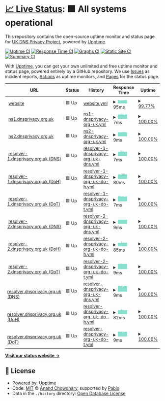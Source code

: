 # [📈 Live Status](https://UK-DNS-Privacy-Project.github.io/status): <!--live status--> **🟩 All systems operational**

This repository contains the open-source uptime monitor and status page for [UK DNS Privacy Project](https://UK-DNS-Privacy-Project.github.io/status), powered by [Upptime](https://github.com/upptime/upptime).

[![Uptime CI](https://github.com/UK-DNS-Privacy-Project/status/workflows/Uptime%20CI/badge.svg)](https://github.com/UK-DNS-Privacy-Project/status/actions?query=workflow%3A%22Uptime+CI%22)
[![Response Time CI](https://github.com/UK-DNS-Privacy-Project/status/workflows/Response%20Time%20CI/badge.svg)](https://github.com/UK-DNS-Privacy-Project/status/actions?query=workflow%3A%22Response+Time+CI%22)
[![Graphs CI](https://github.com/UK-DNS-Privacy-Project/status/workflows/Graphs%20CI/badge.svg)](https://github.com/UK-DNS-Privacy-Project/status/actions?query=workflow%3A%22Graphs+CI%22)
[![Static Site CI](https://github.com/UK-DNS-Privacy-Project/status/workflows/Static%20Site%20CI/badge.svg)](https://github.com/UK-DNS-Privacy-Project/status/actions?query=workflow%3A%22Static+Site+CI%22)
[![Summary CI](https://github.com/UK-DNS-Privacy-Project/status/workflows/Summary%20CI/badge.svg)](https://github.com/UK-DNS-Privacy-Project/status/actions?query=workflow%3A%22Summary+CI%22)

With [Upptime](https://upptime.js.org), you can get your own unlimited and free uptime monitor and status page, powered entirely by a GitHub repository. We use [Issues](https://github.com/UK-DNS-Privacy-Project/status/issues) as incident reports, [Actions](https://github.com/UK-DNS-Privacy-Project/status/actions) as uptime monitors, and [Pages](https://UK-DNS-Privacy-Project.github.io/status) for the status page.

<!--start: status pages-->
<!-- This summary is generated by Upptime (https://github.com/upptime/upptime) -->
<!-- Do not edit this manually, your changes will be overwritten -->
<!-- prettier-ignore -->
| URL | Status | History | Response Time | Uptime |
| --- | ------ | ------- | ------------- | ------ |
| <img alt="" src="https://icons.duckduckgo.com/ip3/dnsprivacy.org.uk.ico" height="13"> [website](https://dnsprivacy.org.uk/) | 🟩 Up | [website.yml](https://github.com/UK-DNS-Privacy-Project/status/commits/HEAD/history/website.yml) | <details><summary><img alt="Response time graph" src="./graphs/website/response-time-week.png" height="20"> 95ms</summary><br><a href="https://UK-DNS-Privacy-Project.github.io/status/history/website"><img alt="Response time 95" src="https://img.shields.io/endpoint?url=https%3A%2F%2Fraw.githubusercontent.com%2FUK-DNS-Privacy-Project%2Fstatus%2FHEAD%2Fapi%2Fwebsite%2Fresponse-time.json"></a><br><a href="https://UK-DNS-Privacy-Project.github.io/status/history/website"><img alt="24-hour response time 97" src="https://img.shields.io/endpoint?url=https%3A%2F%2Fraw.githubusercontent.com%2FUK-DNS-Privacy-Project%2Fstatus%2FHEAD%2Fapi%2Fwebsite%2Fresponse-time-day.json"></a><br><a href="https://UK-DNS-Privacy-Project.github.io/status/history/website"><img alt="7-day response time 95" src="https://img.shields.io/endpoint?url=https%3A%2F%2Fraw.githubusercontent.com%2FUK-DNS-Privacy-Project%2Fstatus%2FHEAD%2Fapi%2Fwebsite%2Fresponse-time-week.json"></a><br><a href="https://UK-DNS-Privacy-Project.github.io/status/history/website"><img alt="30-day response time 95" src="https://img.shields.io/endpoint?url=https%3A%2F%2Fraw.githubusercontent.com%2FUK-DNS-Privacy-Project%2Fstatus%2FHEAD%2Fapi%2Fwebsite%2Fresponse-time-month.json"></a><br><a href="https://UK-DNS-Privacy-Project.github.io/status/history/website"><img alt="1-year response time 95" src="https://img.shields.io/endpoint?url=https%3A%2F%2Fraw.githubusercontent.com%2FUK-DNS-Privacy-Project%2Fstatus%2FHEAD%2Fapi%2Fwebsite%2Fresponse-time-year.json"></a></details> | <details><summary><a href="https://UK-DNS-Privacy-Project.github.io/status/history/website">99.77%</a></summary><a href="https://UK-DNS-Privacy-Project.github.io/status/history/website"><img alt="All-time uptime 99.77%" src="https://img.shields.io/endpoint?url=https%3A%2F%2Fraw.githubusercontent.com%2FUK-DNS-Privacy-Project%2Fstatus%2FHEAD%2Fapi%2Fwebsite%2Fuptime.json"></a><br><a href="https://UK-DNS-Privacy-Project.github.io/status/history/website"><img alt="24-hour uptime 99.30%" src="https://img.shields.io/endpoint?url=https%3A%2F%2Fraw.githubusercontent.com%2FUK-DNS-Privacy-Project%2Fstatus%2FHEAD%2Fapi%2Fwebsite%2Fuptime-day.json"></a><br><a href="https://UK-DNS-Privacy-Project.github.io/status/history/website"><img alt="7-day uptime 99.77%" src="https://img.shields.io/endpoint?url=https%3A%2F%2Fraw.githubusercontent.com%2FUK-DNS-Privacy-Project%2Fstatus%2FHEAD%2Fapi%2Fwebsite%2Fuptime-week.json"></a><br><a href="https://UK-DNS-Privacy-Project.github.io/status/history/website"><img alt="30-day uptime 99.77%" src="https://img.shields.io/endpoint?url=https%3A%2F%2Fraw.githubusercontent.com%2FUK-DNS-Privacy-Project%2Fstatus%2FHEAD%2Fapi%2Fwebsite%2Fuptime-month.json"></a><br><a href="https://UK-DNS-Privacy-Project.github.io/status/history/website"><img alt="1-year uptime 99.77%" src="https://img.shields.io/endpoint?url=https%3A%2F%2Fraw.githubusercontent.com%2FUK-DNS-Privacy-Project%2Fstatus%2FHEAD%2Fapi%2Fwebsite%2Fuptime-year.json"></a></details>
| <img alt="" src="https://icons.duckduckgo.com/ip3/null.ico" height="13"> [ns1.dnsprivacy.org.uk](ns1.dnsprivacy.org.uk) | 🟩 Up | [ns1-dnsprivacy-org-uk.yml](https://github.com/UK-DNS-Privacy-Project/status/commits/HEAD/history/ns1-dnsprivacy-org-uk.yml) | <details><summary><img alt="Response time graph" src="./graphs/ns1-dnsprivacy-org-uk/response-time-week.png" height="20"> 7ms</summary><br><a href="https://UK-DNS-Privacy-Project.github.io/status/history/ns1-dnsprivacy-org-uk"><img alt="Response time 7" src="https://img.shields.io/endpoint?url=https%3A%2F%2Fraw.githubusercontent.com%2FUK-DNS-Privacy-Project%2Fstatus%2FHEAD%2Fapi%2Fns1-dnsprivacy-org-uk%2Fresponse-time.json"></a><br><a href="https://UK-DNS-Privacy-Project.github.io/status/history/ns1-dnsprivacy-org-uk"><img alt="24-hour response time 7" src="https://img.shields.io/endpoint?url=https%3A%2F%2Fraw.githubusercontent.com%2FUK-DNS-Privacy-Project%2Fstatus%2FHEAD%2Fapi%2Fns1-dnsprivacy-org-uk%2Fresponse-time-day.json"></a><br><a href="https://UK-DNS-Privacy-Project.github.io/status/history/ns1-dnsprivacy-org-uk"><img alt="7-day response time 7" src="https://img.shields.io/endpoint?url=https%3A%2F%2Fraw.githubusercontent.com%2FUK-DNS-Privacy-Project%2Fstatus%2FHEAD%2Fapi%2Fns1-dnsprivacy-org-uk%2Fresponse-time-week.json"></a><br><a href="https://UK-DNS-Privacy-Project.github.io/status/history/ns1-dnsprivacy-org-uk"><img alt="30-day response time 7" src="https://img.shields.io/endpoint?url=https%3A%2F%2Fraw.githubusercontent.com%2FUK-DNS-Privacy-Project%2Fstatus%2FHEAD%2Fapi%2Fns1-dnsprivacy-org-uk%2Fresponse-time-month.json"></a><br><a href="https://UK-DNS-Privacy-Project.github.io/status/history/ns1-dnsprivacy-org-uk"><img alt="1-year response time 7" src="https://img.shields.io/endpoint?url=https%3A%2F%2Fraw.githubusercontent.com%2FUK-DNS-Privacy-Project%2Fstatus%2FHEAD%2Fapi%2Fns1-dnsprivacy-org-uk%2Fresponse-time-year.json"></a></details> | <details><summary><a href="https://UK-DNS-Privacy-Project.github.io/status/history/ns1-dnsprivacy-org-uk">100.00%</a></summary><a href="https://UK-DNS-Privacy-Project.github.io/status/history/ns1-dnsprivacy-org-uk"><img alt="All-time uptime 100.00%" src="https://img.shields.io/endpoint?url=https%3A%2F%2Fraw.githubusercontent.com%2FUK-DNS-Privacy-Project%2Fstatus%2FHEAD%2Fapi%2Fns1-dnsprivacy-org-uk%2Fuptime.json"></a><br><a href="https://UK-DNS-Privacy-Project.github.io/status/history/ns1-dnsprivacy-org-uk"><img alt="24-hour uptime 100.00%" src="https://img.shields.io/endpoint?url=https%3A%2F%2Fraw.githubusercontent.com%2FUK-DNS-Privacy-Project%2Fstatus%2FHEAD%2Fapi%2Fns1-dnsprivacy-org-uk%2Fuptime-day.json"></a><br><a href="https://UK-DNS-Privacy-Project.github.io/status/history/ns1-dnsprivacy-org-uk"><img alt="7-day uptime 100.00%" src="https://img.shields.io/endpoint?url=https%3A%2F%2Fraw.githubusercontent.com%2FUK-DNS-Privacy-Project%2Fstatus%2FHEAD%2Fapi%2Fns1-dnsprivacy-org-uk%2Fuptime-week.json"></a><br><a href="https://UK-DNS-Privacy-Project.github.io/status/history/ns1-dnsprivacy-org-uk"><img alt="30-day uptime 100.00%" src="https://img.shields.io/endpoint?url=https%3A%2F%2Fraw.githubusercontent.com%2FUK-DNS-Privacy-Project%2Fstatus%2FHEAD%2Fapi%2Fns1-dnsprivacy-org-uk%2Fuptime-month.json"></a><br><a href="https://UK-DNS-Privacy-Project.github.io/status/history/ns1-dnsprivacy-org-uk"><img alt="1-year uptime 100.00%" src="https://img.shields.io/endpoint?url=https%3A%2F%2Fraw.githubusercontent.com%2FUK-DNS-Privacy-Project%2Fstatus%2FHEAD%2Fapi%2Fns1-dnsprivacy-org-uk%2Fuptime-year.json"></a></details>
| <img alt="" src="https://icons.duckduckgo.com/ip3/null.ico" height="13"> [ns2.dnsprivacy.org.uk](ns2.dnsprivacy.org.uk) | 🟩 Up | [ns2-dnsprivacy-org-uk.yml](https://github.com/UK-DNS-Privacy-Project/status/commits/HEAD/history/ns2-dnsprivacy-org-uk.yml) | <details><summary><img alt="Response time graph" src="./graphs/ns2-dnsprivacy-org-uk/response-time-week.png" height="20"> 9ms</summary><br><a href="https://UK-DNS-Privacy-Project.github.io/status/history/ns2-dnsprivacy-org-uk"><img alt="Response time 9" src="https://img.shields.io/endpoint?url=https%3A%2F%2Fraw.githubusercontent.com%2FUK-DNS-Privacy-Project%2Fstatus%2FHEAD%2Fapi%2Fns2-dnsprivacy-org-uk%2Fresponse-time.json"></a><br><a href="https://UK-DNS-Privacy-Project.github.io/status/history/ns2-dnsprivacy-org-uk"><img alt="24-hour response time 9" src="https://img.shields.io/endpoint?url=https%3A%2F%2Fraw.githubusercontent.com%2FUK-DNS-Privacy-Project%2Fstatus%2FHEAD%2Fapi%2Fns2-dnsprivacy-org-uk%2Fresponse-time-day.json"></a><br><a href="https://UK-DNS-Privacy-Project.github.io/status/history/ns2-dnsprivacy-org-uk"><img alt="7-day response time 9" src="https://img.shields.io/endpoint?url=https%3A%2F%2Fraw.githubusercontent.com%2FUK-DNS-Privacy-Project%2Fstatus%2FHEAD%2Fapi%2Fns2-dnsprivacy-org-uk%2Fresponse-time-week.json"></a><br><a href="https://UK-DNS-Privacy-Project.github.io/status/history/ns2-dnsprivacy-org-uk"><img alt="30-day response time 9" src="https://img.shields.io/endpoint?url=https%3A%2F%2Fraw.githubusercontent.com%2FUK-DNS-Privacy-Project%2Fstatus%2FHEAD%2Fapi%2Fns2-dnsprivacy-org-uk%2Fresponse-time-month.json"></a><br><a href="https://UK-DNS-Privacy-Project.github.io/status/history/ns2-dnsprivacy-org-uk"><img alt="1-year response time 9" src="https://img.shields.io/endpoint?url=https%3A%2F%2Fraw.githubusercontent.com%2FUK-DNS-Privacy-Project%2Fstatus%2FHEAD%2Fapi%2Fns2-dnsprivacy-org-uk%2Fresponse-time-year.json"></a></details> | <details><summary><a href="https://UK-DNS-Privacy-Project.github.io/status/history/ns2-dnsprivacy-org-uk">100.00%</a></summary><a href="https://UK-DNS-Privacy-Project.github.io/status/history/ns2-dnsprivacy-org-uk"><img alt="All-time uptime 100.00%" src="https://img.shields.io/endpoint?url=https%3A%2F%2Fraw.githubusercontent.com%2FUK-DNS-Privacy-Project%2Fstatus%2FHEAD%2Fapi%2Fns2-dnsprivacy-org-uk%2Fuptime.json"></a><br><a href="https://UK-DNS-Privacy-Project.github.io/status/history/ns2-dnsprivacy-org-uk"><img alt="24-hour uptime 100.00%" src="https://img.shields.io/endpoint?url=https%3A%2F%2Fraw.githubusercontent.com%2FUK-DNS-Privacy-Project%2Fstatus%2FHEAD%2Fapi%2Fns2-dnsprivacy-org-uk%2Fuptime-day.json"></a><br><a href="https://UK-DNS-Privacy-Project.github.io/status/history/ns2-dnsprivacy-org-uk"><img alt="7-day uptime 100.00%" src="https://img.shields.io/endpoint?url=https%3A%2F%2Fraw.githubusercontent.com%2FUK-DNS-Privacy-Project%2Fstatus%2FHEAD%2Fapi%2Fns2-dnsprivacy-org-uk%2Fuptime-week.json"></a><br><a href="https://UK-DNS-Privacy-Project.github.io/status/history/ns2-dnsprivacy-org-uk"><img alt="30-day uptime 100.00%" src="https://img.shields.io/endpoint?url=https%3A%2F%2Fraw.githubusercontent.com%2FUK-DNS-Privacy-Project%2Fstatus%2FHEAD%2Fapi%2Fns2-dnsprivacy-org-uk%2Fuptime-month.json"></a><br><a href="https://UK-DNS-Privacy-Project.github.io/status/history/ns2-dnsprivacy-org-uk"><img alt="1-year uptime 100.00%" src="https://img.shields.io/endpoint?url=https%3A%2F%2Fraw.githubusercontent.com%2FUK-DNS-Privacy-Project%2Fstatus%2FHEAD%2Fapi%2Fns2-dnsprivacy-org-uk%2Fuptime-year.json"></a></details>
| <img alt="" src="https://icons.duckduckgo.com/ip3/null.ico" height="13"> [resolver-1.dnsprivacy.org.uk (DNS)](resolver-1.dnsprivacy.org.uk) | 🟩 Up | [resolver-1-dnsprivacy-org-uk-dns.yml](https://github.com/UK-DNS-Privacy-Project/status/commits/HEAD/history/resolver-1-dnsprivacy-org-uk-dns.yml) | <details><summary><img alt="Response time graph" src="./graphs/resolver-1-dnsprivacy-org-uk-dns/response-time-week.png" height="20"> 7ms</summary><br><a href="https://UK-DNS-Privacy-Project.github.io/status/history/resolver-1-dnsprivacy-org-uk-dns"><img alt="Response time 7" src="https://img.shields.io/endpoint?url=https%3A%2F%2Fraw.githubusercontent.com%2FUK-DNS-Privacy-Project%2Fstatus%2FHEAD%2Fapi%2Fresolver-1-dnsprivacy-org-uk-dns%2Fresponse-time.json"></a><br><a href="https://UK-DNS-Privacy-Project.github.io/status/history/resolver-1-dnsprivacy-org-uk-dns"><img alt="24-hour response time 7" src="https://img.shields.io/endpoint?url=https%3A%2F%2Fraw.githubusercontent.com%2FUK-DNS-Privacy-Project%2Fstatus%2FHEAD%2Fapi%2Fresolver-1-dnsprivacy-org-uk-dns%2Fresponse-time-day.json"></a><br><a href="https://UK-DNS-Privacy-Project.github.io/status/history/resolver-1-dnsprivacy-org-uk-dns"><img alt="7-day response time 7" src="https://img.shields.io/endpoint?url=https%3A%2F%2Fraw.githubusercontent.com%2FUK-DNS-Privacy-Project%2Fstatus%2FHEAD%2Fapi%2Fresolver-1-dnsprivacy-org-uk-dns%2Fresponse-time-week.json"></a><br><a href="https://UK-DNS-Privacy-Project.github.io/status/history/resolver-1-dnsprivacy-org-uk-dns"><img alt="30-day response time 7" src="https://img.shields.io/endpoint?url=https%3A%2F%2Fraw.githubusercontent.com%2FUK-DNS-Privacy-Project%2Fstatus%2FHEAD%2Fapi%2Fresolver-1-dnsprivacy-org-uk-dns%2Fresponse-time-month.json"></a><br><a href="https://UK-DNS-Privacy-Project.github.io/status/history/resolver-1-dnsprivacy-org-uk-dns"><img alt="1-year response time 7" src="https://img.shields.io/endpoint?url=https%3A%2F%2Fraw.githubusercontent.com%2FUK-DNS-Privacy-Project%2Fstatus%2FHEAD%2Fapi%2Fresolver-1-dnsprivacy-org-uk-dns%2Fresponse-time-year.json"></a></details> | <details><summary><a href="https://UK-DNS-Privacy-Project.github.io/status/history/resolver-1-dnsprivacy-org-uk-dns">100.00%</a></summary><a href="https://UK-DNS-Privacy-Project.github.io/status/history/resolver-1-dnsprivacy-org-uk-dns"><img alt="All-time uptime 100.00%" src="https://img.shields.io/endpoint?url=https%3A%2F%2Fraw.githubusercontent.com%2FUK-DNS-Privacy-Project%2Fstatus%2FHEAD%2Fapi%2Fresolver-1-dnsprivacy-org-uk-dns%2Fuptime.json"></a><br><a href="https://UK-DNS-Privacy-Project.github.io/status/history/resolver-1-dnsprivacy-org-uk-dns"><img alt="24-hour uptime 100.00%" src="https://img.shields.io/endpoint?url=https%3A%2F%2Fraw.githubusercontent.com%2FUK-DNS-Privacy-Project%2Fstatus%2FHEAD%2Fapi%2Fresolver-1-dnsprivacy-org-uk-dns%2Fuptime-day.json"></a><br><a href="https://UK-DNS-Privacy-Project.github.io/status/history/resolver-1-dnsprivacy-org-uk-dns"><img alt="7-day uptime 100.00%" src="https://img.shields.io/endpoint?url=https%3A%2F%2Fraw.githubusercontent.com%2FUK-DNS-Privacy-Project%2Fstatus%2FHEAD%2Fapi%2Fresolver-1-dnsprivacy-org-uk-dns%2Fuptime-week.json"></a><br><a href="https://UK-DNS-Privacy-Project.github.io/status/history/resolver-1-dnsprivacy-org-uk-dns"><img alt="30-day uptime 100.00%" src="https://img.shields.io/endpoint?url=https%3A%2F%2Fraw.githubusercontent.com%2FUK-DNS-Privacy-Project%2Fstatus%2FHEAD%2Fapi%2Fresolver-1-dnsprivacy-org-uk-dns%2Fuptime-month.json"></a><br><a href="https://UK-DNS-Privacy-Project.github.io/status/history/resolver-1-dnsprivacy-org-uk-dns"><img alt="1-year uptime 100.00%" src="https://img.shields.io/endpoint?url=https%3A%2F%2Fraw.githubusercontent.com%2FUK-DNS-Privacy-Project%2Fstatus%2FHEAD%2Fapi%2Fresolver-1-dnsprivacy-org-uk-dns%2Fuptime-year.json"></a></details>
| <img alt="" src="https://icons.duckduckgo.com/ip3/resolver-1.dnsprivacy.org.uk.ico" height="13"> [resolver-1.dnsprivacy.org.uk (DoH)](https://resolver-1.dnsprivacy.org.uk/dns-query?dns=AAABAAABAAAAAAABCW5sbmV0bGFicwJubAAAHAABAAApEAAAAIAAAAA) | 🟩 Up | [resolver-1-dnsprivacy-org-uk-do-h.yml](https://github.com/UK-DNS-Privacy-Project/status/commits/HEAD/history/resolver-1-dnsprivacy-org-uk-do-h.yml) | <details><summary><img alt="Response time graph" src="./graphs/resolver-1-dnsprivacy-org-uk-do-h/response-time-week.png" height="20"> 80ms</summary><br><a href="https://UK-DNS-Privacy-Project.github.io/status/history/resolver-1-dnsprivacy-org-uk-do-h"><img alt="Response time 80" src="https://img.shields.io/endpoint?url=https%3A%2F%2Fraw.githubusercontent.com%2FUK-DNS-Privacy-Project%2Fstatus%2FHEAD%2Fapi%2Fresolver-1-dnsprivacy-org-uk-do-h%2Fresponse-time.json"></a><br><a href="https://UK-DNS-Privacy-Project.github.io/status/history/resolver-1-dnsprivacy-org-uk-do-h"><img alt="24-hour response time 80" src="https://img.shields.io/endpoint?url=https%3A%2F%2Fraw.githubusercontent.com%2FUK-DNS-Privacy-Project%2Fstatus%2FHEAD%2Fapi%2Fresolver-1-dnsprivacy-org-uk-do-h%2Fresponse-time-day.json"></a><br><a href="https://UK-DNS-Privacy-Project.github.io/status/history/resolver-1-dnsprivacy-org-uk-do-h"><img alt="7-day response time 80" src="https://img.shields.io/endpoint?url=https%3A%2F%2Fraw.githubusercontent.com%2FUK-DNS-Privacy-Project%2Fstatus%2FHEAD%2Fapi%2Fresolver-1-dnsprivacy-org-uk-do-h%2Fresponse-time-week.json"></a><br><a href="https://UK-DNS-Privacy-Project.github.io/status/history/resolver-1-dnsprivacy-org-uk-do-h"><img alt="30-day response time 80" src="https://img.shields.io/endpoint?url=https%3A%2F%2Fraw.githubusercontent.com%2FUK-DNS-Privacy-Project%2Fstatus%2FHEAD%2Fapi%2Fresolver-1-dnsprivacy-org-uk-do-h%2Fresponse-time-month.json"></a><br><a href="https://UK-DNS-Privacy-Project.github.io/status/history/resolver-1-dnsprivacy-org-uk-do-h"><img alt="1-year response time 80" src="https://img.shields.io/endpoint?url=https%3A%2F%2Fraw.githubusercontent.com%2FUK-DNS-Privacy-Project%2Fstatus%2FHEAD%2Fapi%2Fresolver-1-dnsprivacy-org-uk-do-h%2Fresponse-time-year.json"></a></details> | <details><summary><a href="https://UK-DNS-Privacy-Project.github.io/status/history/resolver-1-dnsprivacy-org-uk-do-h">100.00%</a></summary><a href="https://UK-DNS-Privacy-Project.github.io/status/history/resolver-1-dnsprivacy-org-uk-do-h"><img alt="All-time uptime 100.00%" src="https://img.shields.io/endpoint?url=https%3A%2F%2Fraw.githubusercontent.com%2FUK-DNS-Privacy-Project%2Fstatus%2FHEAD%2Fapi%2Fresolver-1-dnsprivacy-org-uk-do-h%2Fuptime.json"></a><br><a href="https://UK-DNS-Privacy-Project.github.io/status/history/resolver-1-dnsprivacy-org-uk-do-h"><img alt="24-hour uptime 100.00%" src="https://img.shields.io/endpoint?url=https%3A%2F%2Fraw.githubusercontent.com%2FUK-DNS-Privacy-Project%2Fstatus%2FHEAD%2Fapi%2Fresolver-1-dnsprivacy-org-uk-do-h%2Fuptime-day.json"></a><br><a href="https://UK-DNS-Privacy-Project.github.io/status/history/resolver-1-dnsprivacy-org-uk-do-h"><img alt="7-day uptime 100.00%" src="https://img.shields.io/endpoint?url=https%3A%2F%2Fraw.githubusercontent.com%2FUK-DNS-Privacy-Project%2Fstatus%2FHEAD%2Fapi%2Fresolver-1-dnsprivacy-org-uk-do-h%2Fuptime-week.json"></a><br><a href="https://UK-DNS-Privacy-Project.github.io/status/history/resolver-1-dnsprivacy-org-uk-do-h"><img alt="30-day uptime 100.00%" src="https://img.shields.io/endpoint?url=https%3A%2F%2Fraw.githubusercontent.com%2FUK-DNS-Privacy-Project%2Fstatus%2FHEAD%2Fapi%2Fresolver-1-dnsprivacy-org-uk-do-h%2Fuptime-month.json"></a><br><a href="https://UK-DNS-Privacy-Project.github.io/status/history/resolver-1-dnsprivacy-org-uk-do-h"><img alt="1-year uptime 100.00%" src="https://img.shields.io/endpoint?url=https%3A%2F%2Fraw.githubusercontent.com%2FUK-DNS-Privacy-Project%2Fstatus%2FHEAD%2Fapi%2Fresolver-1-dnsprivacy-org-uk-do-h%2Fuptime-year.json"></a></details>
| <img alt="" src="https://icons.duckduckgo.com/ip3/null.ico" height="13"> [resolver-1.dnsprivacy.org.uk (DoT)](resolver-1.dnsprivacy.org.uk) | 🟩 Up | [resolver-1-dnsprivacy-org-uk-do-t.yml](https://github.com/UK-DNS-Privacy-Project/status/commits/HEAD/history/resolver-1-dnsprivacy-org-uk-do-t.yml) | <details><summary><img alt="Response time graph" src="./graphs/resolver-1-dnsprivacy-org-uk-do-t/response-time-week.png" height="20"> 7ms</summary><br><a href="https://UK-DNS-Privacy-Project.github.io/status/history/resolver-1-dnsprivacy-org-uk-do-t"><img alt="Response time 7" src="https://img.shields.io/endpoint?url=https%3A%2F%2Fraw.githubusercontent.com%2FUK-DNS-Privacy-Project%2Fstatus%2FHEAD%2Fapi%2Fresolver-1-dnsprivacy-org-uk-do-t%2Fresponse-time.json"></a><br><a href="https://UK-DNS-Privacy-Project.github.io/status/history/resolver-1-dnsprivacy-org-uk-do-t"><img alt="24-hour response time 7" src="https://img.shields.io/endpoint?url=https%3A%2F%2Fraw.githubusercontent.com%2FUK-DNS-Privacy-Project%2Fstatus%2FHEAD%2Fapi%2Fresolver-1-dnsprivacy-org-uk-do-t%2Fresponse-time-day.json"></a><br><a href="https://UK-DNS-Privacy-Project.github.io/status/history/resolver-1-dnsprivacy-org-uk-do-t"><img alt="7-day response time 7" src="https://img.shields.io/endpoint?url=https%3A%2F%2Fraw.githubusercontent.com%2FUK-DNS-Privacy-Project%2Fstatus%2FHEAD%2Fapi%2Fresolver-1-dnsprivacy-org-uk-do-t%2Fresponse-time-week.json"></a><br><a href="https://UK-DNS-Privacy-Project.github.io/status/history/resolver-1-dnsprivacy-org-uk-do-t"><img alt="30-day response time 7" src="https://img.shields.io/endpoint?url=https%3A%2F%2Fraw.githubusercontent.com%2FUK-DNS-Privacy-Project%2Fstatus%2FHEAD%2Fapi%2Fresolver-1-dnsprivacy-org-uk-do-t%2Fresponse-time-month.json"></a><br><a href="https://UK-DNS-Privacy-Project.github.io/status/history/resolver-1-dnsprivacy-org-uk-do-t"><img alt="1-year response time 7" src="https://img.shields.io/endpoint?url=https%3A%2F%2Fraw.githubusercontent.com%2FUK-DNS-Privacy-Project%2Fstatus%2FHEAD%2Fapi%2Fresolver-1-dnsprivacy-org-uk-do-t%2Fresponse-time-year.json"></a></details> | <details><summary><a href="https://UK-DNS-Privacy-Project.github.io/status/history/resolver-1-dnsprivacy-org-uk-do-t">100.00%</a></summary><a href="https://UK-DNS-Privacy-Project.github.io/status/history/resolver-1-dnsprivacy-org-uk-do-t"><img alt="All-time uptime 100.00%" src="https://img.shields.io/endpoint?url=https%3A%2F%2Fraw.githubusercontent.com%2FUK-DNS-Privacy-Project%2Fstatus%2FHEAD%2Fapi%2Fresolver-1-dnsprivacy-org-uk-do-t%2Fuptime.json"></a><br><a href="https://UK-DNS-Privacy-Project.github.io/status/history/resolver-1-dnsprivacy-org-uk-do-t"><img alt="24-hour uptime 100.00%" src="https://img.shields.io/endpoint?url=https%3A%2F%2Fraw.githubusercontent.com%2FUK-DNS-Privacy-Project%2Fstatus%2FHEAD%2Fapi%2Fresolver-1-dnsprivacy-org-uk-do-t%2Fuptime-day.json"></a><br><a href="https://UK-DNS-Privacy-Project.github.io/status/history/resolver-1-dnsprivacy-org-uk-do-t"><img alt="7-day uptime 100.00%" src="https://img.shields.io/endpoint?url=https%3A%2F%2Fraw.githubusercontent.com%2FUK-DNS-Privacy-Project%2Fstatus%2FHEAD%2Fapi%2Fresolver-1-dnsprivacy-org-uk-do-t%2Fuptime-week.json"></a><br><a href="https://UK-DNS-Privacy-Project.github.io/status/history/resolver-1-dnsprivacy-org-uk-do-t"><img alt="30-day uptime 100.00%" src="https://img.shields.io/endpoint?url=https%3A%2F%2Fraw.githubusercontent.com%2FUK-DNS-Privacy-Project%2Fstatus%2FHEAD%2Fapi%2Fresolver-1-dnsprivacy-org-uk-do-t%2Fuptime-month.json"></a><br><a href="https://UK-DNS-Privacy-Project.github.io/status/history/resolver-1-dnsprivacy-org-uk-do-t"><img alt="1-year uptime 100.00%" src="https://img.shields.io/endpoint?url=https%3A%2F%2Fraw.githubusercontent.com%2FUK-DNS-Privacy-Project%2Fstatus%2FHEAD%2Fapi%2Fresolver-1-dnsprivacy-org-uk-do-t%2Fuptime-year.json"></a></details>
| <img alt="" src="https://icons.duckduckgo.com/ip3/null.ico" height="13"> [resolver-2.dnsprivacy.org.uk (DNS)](resolver-2.dnsprivacy.org.uk) | 🟩 Up | [resolver-2-dnsprivacy-org-uk-dns.yml](https://github.com/UK-DNS-Privacy-Project/status/commits/HEAD/history/resolver-2-dnsprivacy-org-uk-dns.yml) | <details><summary><img alt="Response time graph" src="./graphs/resolver-2-dnsprivacy-org-uk-dns/response-time-week.png" height="20"> 9ms</summary><br><a href="https://UK-DNS-Privacy-Project.github.io/status/history/resolver-2-dnsprivacy-org-uk-dns"><img alt="Response time 9" src="https://img.shields.io/endpoint?url=https%3A%2F%2Fraw.githubusercontent.com%2FUK-DNS-Privacy-Project%2Fstatus%2FHEAD%2Fapi%2Fresolver-2-dnsprivacy-org-uk-dns%2Fresponse-time.json"></a><br><a href="https://UK-DNS-Privacy-Project.github.io/status/history/resolver-2-dnsprivacy-org-uk-dns"><img alt="24-hour response time 9" src="https://img.shields.io/endpoint?url=https%3A%2F%2Fraw.githubusercontent.com%2FUK-DNS-Privacy-Project%2Fstatus%2FHEAD%2Fapi%2Fresolver-2-dnsprivacy-org-uk-dns%2Fresponse-time-day.json"></a><br><a href="https://UK-DNS-Privacy-Project.github.io/status/history/resolver-2-dnsprivacy-org-uk-dns"><img alt="7-day response time 9" src="https://img.shields.io/endpoint?url=https%3A%2F%2Fraw.githubusercontent.com%2FUK-DNS-Privacy-Project%2Fstatus%2FHEAD%2Fapi%2Fresolver-2-dnsprivacy-org-uk-dns%2Fresponse-time-week.json"></a><br><a href="https://UK-DNS-Privacy-Project.github.io/status/history/resolver-2-dnsprivacy-org-uk-dns"><img alt="30-day response time 9" src="https://img.shields.io/endpoint?url=https%3A%2F%2Fraw.githubusercontent.com%2FUK-DNS-Privacy-Project%2Fstatus%2FHEAD%2Fapi%2Fresolver-2-dnsprivacy-org-uk-dns%2Fresponse-time-month.json"></a><br><a href="https://UK-DNS-Privacy-Project.github.io/status/history/resolver-2-dnsprivacy-org-uk-dns"><img alt="1-year response time 9" src="https://img.shields.io/endpoint?url=https%3A%2F%2Fraw.githubusercontent.com%2FUK-DNS-Privacy-Project%2Fstatus%2FHEAD%2Fapi%2Fresolver-2-dnsprivacy-org-uk-dns%2Fresponse-time-year.json"></a></details> | <details><summary><a href="https://UK-DNS-Privacy-Project.github.io/status/history/resolver-2-dnsprivacy-org-uk-dns">100.00%</a></summary><a href="https://UK-DNS-Privacy-Project.github.io/status/history/resolver-2-dnsprivacy-org-uk-dns"><img alt="All-time uptime 100.00%" src="https://img.shields.io/endpoint?url=https%3A%2F%2Fraw.githubusercontent.com%2FUK-DNS-Privacy-Project%2Fstatus%2FHEAD%2Fapi%2Fresolver-2-dnsprivacy-org-uk-dns%2Fuptime.json"></a><br><a href="https://UK-DNS-Privacy-Project.github.io/status/history/resolver-2-dnsprivacy-org-uk-dns"><img alt="24-hour uptime 100.00%" src="https://img.shields.io/endpoint?url=https%3A%2F%2Fraw.githubusercontent.com%2FUK-DNS-Privacy-Project%2Fstatus%2FHEAD%2Fapi%2Fresolver-2-dnsprivacy-org-uk-dns%2Fuptime-day.json"></a><br><a href="https://UK-DNS-Privacy-Project.github.io/status/history/resolver-2-dnsprivacy-org-uk-dns"><img alt="7-day uptime 100.00%" src="https://img.shields.io/endpoint?url=https%3A%2F%2Fraw.githubusercontent.com%2FUK-DNS-Privacy-Project%2Fstatus%2FHEAD%2Fapi%2Fresolver-2-dnsprivacy-org-uk-dns%2Fuptime-week.json"></a><br><a href="https://UK-DNS-Privacy-Project.github.io/status/history/resolver-2-dnsprivacy-org-uk-dns"><img alt="30-day uptime 100.00%" src="https://img.shields.io/endpoint?url=https%3A%2F%2Fraw.githubusercontent.com%2FUK-DNS-Privacy-Project%2Fstatus%2FHEAD%2Fapi%2Fresolver-2-dnsprivacy-org-uk-dns%2Fuptime-month.json"></a><br><a href="https://UK-DNS-Privacy-Project.github.io/status/history/resolver-2-dnsprivacy-org-uk-dns"><img alt="1-year uptime 100.00%" src="https://img.shields.io/endpoint?url=https%3A%2F%2Fraw.githubusercontent.com%2FUK-DNS-Privacy-Project%2Fstatus%2FHEAD%2Fapi%2Fresolver-2-dnsprivacy-org-uk-dns%2Fuptime-year.json"></a></details>
| <img alt="" src="https://icons.duckduckgo.com/ip3/resolver-2.dnsprivacy.org.uk.ico" height="13"> [resolver-2.dnsprivacy.org.uk (DoH)](https://resolver-2.dnsprivacy.org.uk/dns-query?dns=AAABAAABAAAAAAABCW5sbmV0bGFicwJubAAAHAABAAApEAAAAIAAAAA) | 🟩 Up | [resolver-2-dnsprivacy-org-uk-do-h.yml](https://github.com/UK-DNS-Privacy-Project/status/commits/HEAD/history/resolver-2-dnsprivacy-org-uk-do-h.yml) | <details><summary><img alt="Response time graph" src="./graphs/resolver-2-dnsprivacy-org-uk-do-h/response-time-week.png" height="20"> 85ms</summary><br><a href="https://UK-DNS-Privacy-Project.github.io/status/history/resolver-2-dnsprivacy-org-uk-do-h"><img alt="Response time 85" src="https://img.shields.io/endpoint?url=https%3A%2F%2Fraw.githubusercontent.com%2FUK-DNS-Privacy-Project%2Fstatus%2FHEAD%2Fapi%2Fresolver-2-dnsprivacy-org-uk-do-h%2Fresponse-time.json"></a><br><a href="https://UK-DNS-Privacy-Project.github.io/status/history/resolver-2-dnsprivacy-org-uk-do-h"><img alt="24-hour response time 86" src="https://img.shields.io/endpoint?url=https%3A%2F%2Fraw.githubusercontent.com%2FUK-DNS-Privacy-Project%2Fstatus%2FHEAD%2Fapi%2Fresolver-2-dnsprivacy-org-uk-do-h%2Fresponse-time-day.json"></a><br><a href="https://UK-DNS-Privacy-Project.github.io/status/history/resolver-2-dnsprivacy-org-uk-do-h"><img alt="7-day response time 85" src="https://img.shields.io/endpoint?url=https%3A%2F%2Fraw.githubusercontent.com%2FUK-DNS-Privacy-Project%2Fstatus%2FHEAD%2Fapi%2Fresolver-2-dnsprivacy-org-uk-do-h%2Fresponse-time-week.json"></a><br><a href="https://UK-DNS-Privacy-Project.github.io/status/history/resolver-2-dnsprivacy-org-uk-do-h"><img alt="30-day response time 85" src="https://img.shields.io/endpoint?url=https%3A%2F%2Fraw.githubusercontent.com%2FUK-DNS-Privacy-Project%2Fstatus%2FHEAD%2Fapi%2Fresolver-2-dnsprivacy-org-uk-do-h%2Fresponse-time-month.json"></a><br><a href="https://UK-DNS-Privacy-Project.github.io/status/history/resolver-2-dnsprivacy-org-uk-do-h"><img alt="1-year response time 85" src="https://img.shields.io/endpoint?url=https%3A%2F%2Fraw.githubusercontent.com%2FUK-DNS-Privacy-Project%2Fstatus%2FHEAD%2Fapi%2Fresolver-2-dnsprivacy-org-uk-do-h%2Fresponse-time-year.json"></a></details> | <details><summary><a href="https://UK-DNS-Privacy-Project.github.io/status/history/resolver-2-dnsprivacy-org-uk-do-h">100.00%</a></summary><a href="https://UK-DNS-Privacy-Project.github.io/status/history/resolver-2-dnsprivacy-org-uk-do-h"><img alt="All-time uptime 100.00%" src="https://img.shields.io/endpoint?url=https%3A%2F%2Fraw.githubusercontent.com%2FUK-DNS-Privacy-Project%2Fstatus%2FHEAD%2Fapi%2Fresolver-2-dnsprivacy-org-uk-do-h%2Fuptime.json"></a><br><a href="https://UK-DNS-Privacy-Project.github.io/status/history/resolver-2-dnsprivacy-org-uk-do-h"><img alt="24-hour uptime 100.00%" src="https://img.shields.io/endpoint?url=https%3A%2F%2Fraw.githubusercontent.com%2FUK-DNS-Privacy-Project%2Fstatus%2FHEAD%2Fapi%2Fresolver-2-dnsprivacy-org-uk-do-h%2Fuptime-day.json"></a><br><a href="https://UK-DNS-Privacy-Project.github.io/status/history/resolver-2-dnsprivacy-org-uk-do-h"><img alt="7-day uptime 100.00%" src="https://img.shields.io/endpoint?url=https%3A%2F%2Fraw.githubusercontent.com%2FUK-DNS-Privacy-Project%2Fstatus%2FHEAD%2Fapi%2Fresolver-2-dnsprivacy-org-uk-do-h%2Fuptime-week.json"></a><br><a href="https://UK-DNS-Privacy-Project.github.io/status/history/resolver-2-dnsprivacy-org-uk-do-h"><img alt="30-day uptime 100.00%" src="https://img.shields.io/endpoint?url=https%3A%2F%2Fraw.githubusercontent.com%2FUK-DNS-Privacy-Project%2Fstatus%2FHEAD%2Fapi%2Fresolver-2-dnsprivacy-org-uk-do-h%2Fuptime-month.json"></a><br><a href="https://UK-DNS-Privacy-Project.github.io/status/history/resolver-2-dnsprivacy-org-uk-do-h"><img alt="1-year uptime 100.00%" src="https://img.shields.io/endpoint?url=https%3A%2F%2Fraw.githubusercontent.com%2FUK-DNS-Privacy-Project%2Fstatus%2FHEAD%2Fapi%2Fresolver-2-dnsprivacy-org-uk-do-h%2Fuptime-year.json"></a></details>
| <img alt="" src="https://icons.duckduckgo.com/ip3/null.ico" height="13"> [resolver-2.dnsprivacy.org.uk (DoT)](resolver-2.dnsprivacy.org.uk) | 🟩 Up | [resolver-2-dnsprivacy-org-uk-do-t.yml](https://github.com/UK-DNS-Privacy-Project/status/commits/HEAD/history/resolver-2-dnsprivacy-org-uk-do-t.yml) | <details><summary><img alt="Response time graph" src="./graphs/resolver-2-dnsprivacy-org-uk-do-t/response-time-week.png" height="20"> 9ms</summary><br><a href="https://UK-DNS-Privacy-Project.github.io/status/history/resolver-2-dnsprivacy-org-uk-do-t"><img alt="Response time 9" src="https://img.shields.io/endpoint?url=https%3A%2F%2Fraw.githubusercontent.com%2FUK-DNS-Privacy-Project%2Fstatus%2FHEAD%2Fapi%2Fresolver-2-dnsprivacy-org-uk-do-t%2Fresponse-time.json"></a><br><a href="https://UK-DNS-Privacy-Project.github.io/status/history/resolver-2-dnsprivacy-org-uk-do-t"><img alt="24-hour response time 9" src="https://img.shields.io/endpoint?url=https%3A%2F%2Fraw.githubusercontent.com%2FUK-DNS-Privacy-Project%2Fstatus%2FHEAD%2Fapi%2Fresolver-2-dnsprivacy-org-uk-do-t%2Fresponse-time-day.json"></a><br><a href="https://UK-DNS-Privacy-Project.github.io/status/history/resolver-2-dnsprivacy-org-uk-do-t"><img alt="7-day response time 9" src="https://img.shields.io/endpoint?url=https%3A%2F%2Fraw.githubusercontent.com%2FUK-DNS-Privacy-Project%2Fstatus%2FHEAD%2Fapi%2Fresolver-2-dnsprivacy-org-uk-do-t%2Fresponse-time-week.json"></a><br><a href="https://UK-DNS-Privacy-Project.github.io/status/history/resolver-2-dnsprivacy-org-uk-do-t"><img alt="30-day response time 9" src="https://img.shields.io/endpoint?url=https%3A%2F%2Fraw.githubusercontent.com%2FUK-DNS-Privacy-Project%2Fstatus%2FHEAD%2Fapi%2Fresolver-2-dnsprivacy-org-uk-do-t%2Fresponse-time-month.json"></a><br><a href="https://UK-DNS-Privacy-Project.github.io/status/history/resolver-2-dnsprivacy-org-uk-do-t"><img alt="1-year response time 9" src="https://img.shields.io/endpoint?url=https%3A%2F%2Fraw.githubusercontent.com%2FUK-DNS-Privacy-Project%2Fstatus%2FHEAD%2Fapi%2Fresolver-2-dnsprivacy-org-uk-do-t%2Fresponse-time-year.json"></a></details> | <details><summary><a href="https://UK-DNS-Privacy-Project.github.io/status/history/resolver-2-dnsprivacy-org-uk-do-t">100.00%</a></summary><a href="https://UK-DNS-Privacy-Project.github.io/status/history/resolver-2-dnsprivacy-org-uk-do-t"><img alt="All-time uptime 100.00%" src="https://img.shields.io/endpoint?url=https%3A%2F%2Fraw.githubusercontent.com%2FUK-DNS-Privacy-Project%2Fstatus%2FHEAD%2Fapi%2Fresolver-2-dnsprivacy-org-uk-do-t%2Fuptime.json"></a><br><a href="https://UK-DNS-Privacy-Project.github.io/status/history/resolver-2-dnsprivacy-org-uk-do-t"><img alt="24-hour uptime 100.00%" src="https://img.shields.io/endpoint?url=https%3A%2F%2Fraw.githubusercontent.com%2FUK-DNS-Privacy-Project%2Fstatus%2FHEAD%2Fapi%2Fresolver-2-dnsprivacy-org-uk-do-t%2Fuptime-day.json"></a><br><a href="https://UK-DNS-Privacy-Project.github.io/status/history/resolver-2-dnsprivacy-org-uk-do-t"><img alt="7-day uptime 100.00%" src="https://img.shields.io/endpoint?url=https%3A%2F%2Fraw.githubusercontent.com%2FUK-DNS-Privacy-Project%2Fstatus%2FHEAD%2Fapi%2Fresolver-2-dnsprivacy-org-uk-do-t%2Fuptime-week.json"></a><br><a href="https://UK-DNS-Privacy-Project.github.io/status/history/resolver-2-dnsprivacy-org-uk-do-t"><img alt="30-day uptime 100.00%" src="https://img.shields.io/endpoint?url=https%3A%2F%2Fraw.githubusercontent.com%2FUK-DNS-Privacy-Project%2Fstatus%2FHEAD%2Fapi%2Fresolver-2-dnsprivacy-org-uk-do-t%2Fuptime-month.json"></a><br><a href="https://UK-DNS-Privacy-Project.github.io/status/history/resolver-2-dnsprivacy-org-uk-do-t"><img alt="1-year uptime 100.00%" src="https://img.shields.io/endpoint?url=https%3A%2F%2Fraw.githubusercontent.com%2FUK-DNS-Privacy-Project%2Fstatus%2FHEAD%2Fapi%2Fresolver-2-dnsprivacy-org-uk-do-t%2Fuptime-year.json"></a></details>
| <img alt="" src="https://icons.duckduckgo.com/ip3/null.ico" height="13"> [resolver.dnsprivacy.org.uk (DNS)](resolver.dnsprivacy.org.uk) | 🟩 Up | [resolver-dnsprivacy-org-uk-dns.yml](https://github.com/UK-DNS-Privacy-Project/status/commits/HEAD/history/resolver-dnsprivacy-org-uk-dns.yml) | <details><summary><img alt="Response time graph" src="./graphs/resolver-dnsprivacy-org-uk-dns/response-time-week.png" height="20"> 9ms</summary><br><a href="https://UK-DNS-Privacy-Project.github.io/status/history/resolver-dnsprivacy-org-uk-dns"><img alt="Response time 9" src="https://img.shields.io/endpoint?url=https%3A%2F%2Fraw.githubusercontent.com%2FUK-DNS-Privacy-Project%2Fstatus%2FHEAD%2Fapi%2Fresolver-dnsprivacy-org-uk-dns%2Fresponse-time.json"></a><br><a href="https://UK-DNS-Privacy-Project.github.io/status/history/resolver-dnsprivacy-org-uk-dns"><img alt="24-hour response time 9" src="https://img.shields.io/endpoint?url=https%3A%2F%2Fraw.githubusercontent.com%2FUK-DNS-Privacy-Project%2Fstatus%2FHEAD%2Fapi%2Fresolver-dnsprivacy-org-uk-dns%2Fresponse-time-day.json"></a><br><a href="https://UK-DNS-Privacy-Project.github.io/status/history/resolver-dnsprivacy-org-uk-dns"><img alt="7-day response time 9" src="https://img.shields.io/endpoint?url=https%3A%2F%2Fraw.githubusercontent.com%2FUK-DNS-Privacy-Project%2Fstatus%2FHEAD%2Fapi%2Fresolver-dnsprivacy-org-uk-dns%2Fresponse-time-week.json"></a><br><a href="https://UK-DNS-Privacy-Project.github.io/status/history/resolver-dnsprivacy-org-uk-dns"><img alt="30-day response time 9" src="https://img.shields.io/endpoint?url=https%3A%2F%2Fraw.githubusercontent.com%2FUK-DNS-Privacy-Project%2Fstatus%2FHEAD%2Fapi%2Fresolver-dnsprivacy-org-uk-dns%2Fresponse-time-month.json"></a><br><a href="https://UK-DNS-Privacy-Project.github.io/status/history/resolver-dnsprivacy-org-uk-dns"><img alt="1-year response time 9" src="https://img.shields.io/endpoint?url=https%3A%2F%2Fraw.githubusercontent.com%2FUK-DNS-Privacy-Project%2Fstatus%2FHEAD%2Fapi%2Fresolver-dnsprivacy-org-uk-dns%2Fresponse-time-year.json"></a></details> | <details><summary><a href="https://UK-DNS-Privacy-Project.github.io/status/history/resolver-dnsprivacy-org-uk-dns">100.00%</a></summary><a href="https://UK-DNS-Privacy-Project.github.io/status/history/resolver-dnsprivacy-org-uk-dns"><img alt="All-time uptime 100.00%" src="https://img.shields.io/endpoint?url=https%3A%2F%2Fraw.githubusercontent.com%2FUK-DNS-Privacy-Project%2Fstatus%2FHEAD%2Fapi%2Fresolver-dnsprivacy-org-uk-dns%2Fuptime.json"></a><br><a href="https://UK-DNS-Privacy-Project.github.io/status/history/resolver-dnsprivacy-org-uk-dns"><img alt="24-hour uptime 100.00%" src="https://img.shields.io/endpoint?url=https%3A%2F%2Fraw.githubusercontent.com%2FUK-DNS-Privacy-Project%2Fstatus%2FHEAD%2Fapi%2Fresolver-dnsprivacy-org-uk-dns%2Fuptime-day.json"></a><br><a href="https://UK-DNS-Privacy-Project.github.io/status/history/resolver-dnsprivacy-org-uk-dns"><img alt="7-day uptime 100.00%" src="https://img.shields.io/endpoint?url=https%3A%2F%2Fraw.githubusercontent.com%2FUK-DNS-Privacy-Project%2Fstatus%2FHEAD%2Fapi%2Fresolver-dnsprivacy-org-uk-dns%2Fuptime-week.json"></a><br><a href="https://UK-DNS-Privacy-Project.github.io/status/history/resolver-dnsprivacy-org-uk-dns"><img alt="30-day uptime 100.00%" src="https://img.shields.io/endpoint?url=https%3A%2F%2Fraw.githubusercontent.com%2FUK-DNS-Privacy-Project%2Fstatus%2FHEAD%2Fapi%2Fresolver-dnsprivacy-org-uk-dns%2Fuptime-month.json"></a><br><a href="https://UK-DNS-Privacy-Project.github.io/status/history/resolver-dnsprivacy-org-uk-dns"><img alt="1-year uptime 100.00%" src="https://img.shields.io/endpoint?url=https%3A%2F%2Fraw.githubusercontent.com%2FUK-DNS-Privacy-Project%2Fstatus%2FHEAD%2Fapi%2Fresolver-dnsprivacy-org-uk-dns%2Fuptime-year.json"></a></details>
| <img alt="" src="https://icons.duckduckgo.com/ip3/resolver.dnsprivacy.org.uk.ico" height="13"> [resolver.dnsprivacy.org.uk (DoH)](https://resolver.dnsprivacy.org.uk/dns-query?dns=AAABAAABAAAAAAABCW5sbmV0bGFicwJubAAAHAABAAApEAAAAIAAAAA) | 🟩 Up | [resolver-dnsprivacy-org-uk-do-h.yml](https://github.com/UK-DNS-Privacy-Project/status/commits/HEAD/history/resolver-dnsprivacy-org-uk-do-h.yml) | <details><summary><img alt="Response time graph" src="./graphs/resolver-dnsprivacy-org-uk-do-h/response-time-week.png" height="20"> 82ms</summary><br><a href="https://UK-DNS-Privacy-Project.github.io/status/history/resolver-dnsprivacy-org-uk-do-h"><img alt="Response time 82" src="https://img.shields.io/endpoint?url=https%3A%2F%2Fraw.githubusercontent.com%2FUK-DNS-Privacy-Project%2Fstatus%2FHEAD%2Fapi%2Fresolver-dnsprivacy-org-uk-do-h%2Fresponse-time.json"></a><br><a href="https://UK-DNS-Privacy-Project.github.io/status/history/resolver-dnsprivacy-org-uk-do-h"><img alt="24-hour response time 82" src="https://img.shields.io/endpoint?url=https%3A%2F%2Fraw.githubusercontent.com%2FUK-DNS-Privacy-Project%2Fstatus%2FHEAD%2Fapi%2Fresolver-dnsprivacy-org-uk-do-h%2Fresponse-time-day.json"></a><br><a href="https://UK-DNS-Privacy-Project.github.io/status/history/resolver-dnsprivacy-org-uk-do-h"><img alt="7-day response time 82" src="https://img.shields.io/endpoint?url=https%3A%2F%2Fraw.githubusercontent.com%2FUK-DNS-Privacy-Project%2Fstatus%2FHEAD%2Fapi%2Fresolver-dnsprivacy-org-uk-do-h%2Fresponse-time-week.json"></a><br><a href="https://UK-DNS-Privacy-Project.github.io/status/history/resolver-dnsprivacy-org-uk-do-h"><img alt="30-day response time 82" src="https://img.shields.io/endpoint?url=https%3A%2F%2Fraw.githubusercontent.com%2FUK-DNS-Privacy-Project%2Fstatus%2FHEAD%2Fapi%2Fresolver-dnsprivacy-org-uk-do-h%2Fresponse-time-month.json"></a><br><a href="https://UK-DNS-Privacy-Project.github.io/status/history/resolver-dnsprivacy-org-uk-do-h"><img alt="1-year response time 82" src="https://img.shields.io/endpoint?url=https%3A%2F%2Fraw.githubusercontent.com%2FUK-DNS-Privacy-Project%2Fstatus%2FHEAD%2Fapi%2Fresolver-dnsprivacy-org-uk-do-h%2Fresponse-time-year.json"></a></details> | <details><summary><a href="https://UK-DNS-Privacy-Project.github.io/status/history/resolver-dnsprivacy-org-uk-do-h">100.00%</a></summary><a href="https://UK-DNS-Privacy-Project.github.io/status/history/resolver-dnsprivacy-org-uk-do-h"><img alt="All-time uptime 100.00%" src="https://img.shields.io/endpoint?url=https%3A%2F%2Fraw.githubusercontent.com%2FUK-DNS-Privacy-Project%2Fstatus%2FHEAD%2Fapi%2Fresolver-dnsprivacy-org-uk-do-h%2Fuptime.json"></a><br><a href="https://UK-DNS-Privacy-Project.github.io/status/history/resolver-dnsprivacy-org-uk-do-h"><img alt="24-hour uptime 100.00%" src="https://img.shields.io/endpoint?url=https%3A%2F%2Fraw.githubusercontent.com%2FUK-DNS-Privacy-Project%2Fstatus%2FHEAD%2Fapi%2Fresolver-dnsprivacy-org-uk-do-h%2Fuptime-day.json"></a><br><a href="https://UK-DNS-Privacy-Project.github.io/status/history/resolver-dnsprivacy-org-uk-do-h"><img alt="7-day uptime 100.00%" src="https://img.shields.io/endpoint?url=https%3A%2F%2Fraw.githubusercontent.com%2FUK-DNS-Privacy-Project%2Fstatus%2FHEAD%2Fapi%2Fresolver-dnsprivacy-org-uk-do-h%2Fuptime-week.json"></a><br><a href="https://UK-DNS-Privacy-Project.github.io/status/history/resolver-dnsprivacy-org-uk-do-h"><img alt="30-day uptime 100.00%" src="https://img.shields.io/endpoint?url=https%3A%2F%2Fraw.githubusercontent.com%2FUK-DNS-Privacy-Project%2Fstatus%2FHEAD%2Fapi%2Fresolver-dnsprivacy-org-uk-do-h%2Fuptime-month.json"></a><br><a href="https://UK-DNS-Privacy-Project.github.io/status/history/resolver-dnsprivacy-org-uk-do-h"><img alt="1-year uptime 100.00%" src="https://img.shields.io/endpoint?url=https%3A%2F%2Fraw.githubusercontent.com%2FUK-DNS-Privacy-Project%2Fstatus%2FHEAD%2Fapi%2Fresolver-dnsprivacy-org-uk-do-h%2Fuptime-year.json"></a></details>
| <img alt="" src="https://icons.duckduckgo.com/ip3/null.ico" height="13"> [resolver.dnsprivacy.org.uk (DoT)](resolver.dnsprivacy.org.uk) | 🟩 Up | [resolver-dnsprivacy-org-uk-do-t.yml](https://github.com/UK-DNS-Privacy-Project/status/commits/HEAD/history/resolver-dnsprivacy-org-uk-do-t.yml) | <details><summary><img alt="Response time graph" src="./graphs/resolver-dnsprivacy-org-uk-do-t/response-time-week.png" height="20"> 9ms</summary><br><a href="https://UK-DNS-Privacy-Project.github.io/status/history/resolver-dnsprivacy-org-uk-do-t"><img alt="Response time 9" src="https://img.shields.io/endpoint?url=https%3A%2F%2Fraw.githubusercontent.com%2FUK-DNS-Privacy-Project%2Fstatus%2FHEAD%2Fapi%2Fresolver-dnsprivacy-org-uk-do-t%2Fresponse-time.json"></a><br><a href="https://UK-DNS-Privacy-Project.github.io/status/history/resolver-dnsprivacy-org-uk-do-t"><img alt="24-hour response time 9" src="https://img.shields.io/endpoint?url=https%3A%2F%2Fraw.githubusercontent.com%2FUK-DNS-Privacy-Project%2Fstatus%2FHEAD%2Fapi%2Fresolver-dnsprivacy-org-uk-do-t%2Fresponse-time-day.json"></a><br><a href="https://UK-DNS-Privacy-Project.github.io/status/history/resolver-dnsprivacy-org-uk-do-t"><img alt="7-day response time 9" src="https://img.shields.io/endpoint?url=https%3A%2F%2Fraw.githubusercontent.com%2FUK-DNS-Privacy-Project%2Fstatus%2FHEAD%2Fapi%2Fresolver-dnsprivacy-org-uk-do-t%2Fresponse-time-week.json"></a><br><a href="https://UK-DNS-Privacy-Project.github.io/status/history/resolver-dnsprivacy-org-uk-do-t"><img alt="30-day response time 9" src="https://img.shields.io/endpoint?url=https%3A%2F%2Fraw.githubusercontent.com%2FUK-DNS-Privacy-Project%2Fstatus%2FHEAD%2Fapi%2Fresolver-dnsprivacy-org-uk-do-t%2Fresponse-time-month.json"></a><br><a href="https://UK-DNS-Privacy-Project.github.io/status/history/resolver-dnsprivacy-org-uk-do-t"><img alt="1-year response time 9" src="https://img.shields.io/endpoint?url=https%3A%2F%2Fraw.githubusercontent.com%2FUK-DNS-Privacy-Project%2Fstatus%2FHEAD%2Fapi%2Fresolver-dnsprivacy-org-uk-do-t%2Fresponse-time-year.json"></a></details> | <details><summary><a href="https://UK-DNS-Privacy-Project.github.io/status/history/resolver-dnsprivacy-org-uk-do-t">100.00%</a></summary><a href="https://UK-DNS-Privacy-Project.github.io/status/history/resolver-dnsprivacy-org-uk-do-t"><img alt="All-time uptime 100.00%" src="https://img.shields.io/endpoint?url=https%3A%2F%2Fraw.githubusercontent.com%2FUK-DNS-Privacy-Project%2Fstatus%2FHEAD%2Fapi%2Fresolver-dnsprivacy-org-uk-do-t%2Fuptime.json"></a><br><a href="https://UK-DNS-Privacy-Project.github.io/status/history/resolver-dnsprivacy-org-uk-do-t"><img alt="24-hour uptime 100.00%" src="https://img.shields.io/endpoint?url=https%3A%2F%2Fraw.githubusercontent.com%2FUK-DNS-Privacy-Project%2Fstatus%2FHEAD%2Fapi%2Fresolver-dnsprivacy-org-uk-do-t%2Fuptime-day.json"></a><br><a href="https://UK-DNS-Privacy-Project.github.io/status/history/resolver-dnsprivacy-org-uk-do-t"><img alt="7-day uptime 100.00%" src="https://img.shields.io/endpoint?url=https%3A%2F%2Fraw.githubusercontent.com%2FUK-DNS-Privacy-Project%2Fstatus%2FHEAD%2Fapi%2Fresolver-dnsprivacy-org-uk-do-t%2Fuptime-week.json"></a><br><a href="https://UK-DNS-Privacy-Project.github.io/status/history/resolver-dnsprivacy-org-uk-do-t"><img alt="30-day uptime 100.00%" src="https://img.shields.io/endpoint?url=https%3A%2F%2Fraw.githubusercontent.com%2FUK-DNS-Privacy-Project%2Fstatus%2FHEAD%2Fapi%2Fresolver-dnsprivacy-org-uk-do-t%2Fuptime-month.json"></a><br><a href="https://UK-DNS-Privacy-Project.github.io/status/history/resolver-dnsprivacy-org-uk-do-t"><img alt="1-year uptime 100.00%" src="https://img.shields.io/endpoint?url=https%3A%2F%2Fraw.githubusercontent.com%2FUK-DNS-Privacy-Project%2Fstatus%2FHEAD%2Fapi%2Fresolver-dnsprivacy-org-uk-do-t%2Fuptime-year.json"></a></details>

<!--end: status pages-->

[**Visit our status website →**](https://UK-DNS-Privacy-Project.github.io/status)

## 📄 License

- Powered by: [Upptime](https://github.com/upptime/upptime)
- Code: [MIT](./LICENSE) © [Anand Chowdhary](https://anandchowdhary.com), supported by [Pabio](https://pabio.com)
- Data in the `./history` directory: [Open Database License](https://opendatacommons.org/licenses/odbl/1-0/)
